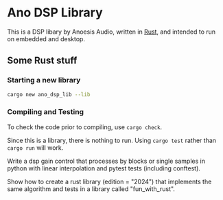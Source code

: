 # Ano DSP Library

This is a DSP libary by Anoesis Audio, written in [Rust](https://www.rust-lang.org), and intended to run on embedded and desktop.

## Some Rust stuff

### Starting a new library

```zsh
cargo new ano_dsp_lib --lib
```


### Compiling and Testing

To check the code prior to compiling, use ```cargo check```.

Since this is a library, there is nothing to run. Using ```cargo test``` rather than ```cargo run``` will work.




Write a dsp gain control that processes by blocks or single samples in python with linear interpolation and pytest tests (including conftest).

Show how to create a rust library (edition = "2024") that implements the same algorithm and tests in a library called "fun_with_rust".
